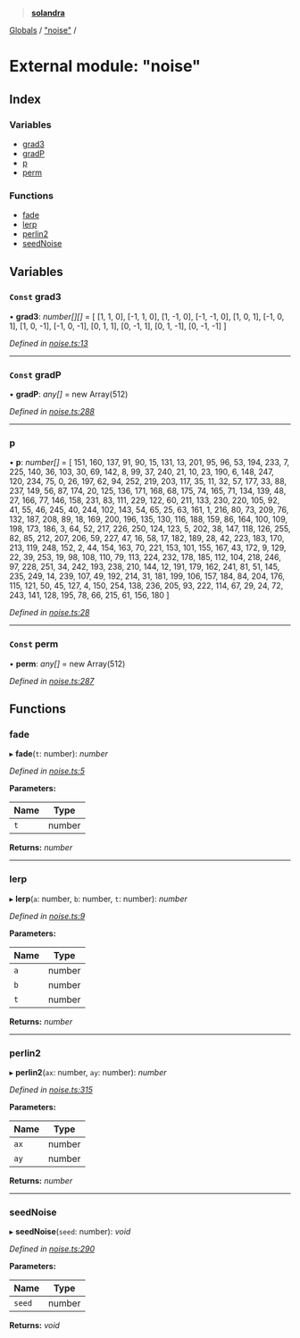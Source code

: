 > **[solandra](../README.md)**

[Globals](../README.md) / ["noise"](_noise_.md) /

# External module: "noise"

## Index

### Variables

* [grad3](_noise_.md#const-grad3)
* [gradP](_noise_.md#const-gradp)
* [p](_noise_.md#p)
* [perm](_noise_.md#const-perm)

### Functions

* [fade](_noise_.md#fade)
* [lerp](_noise_.md#lerp)
* [perlin2](_noise_.md#perlin2)
* [seedNoise](_noise_.md#seednoise)

## Variables

### `Const` grad3

• **grad3**: *number[][]* =  [
  [1, 1, 0],
  [-1, 1, 0],
  [1, -1, 0],
  [-1, -1, 0],
  [1, 0, 1],
  [-1, 0, 1],
  [1, 0, -1],
  [-1, 0, -1],
  [0, 1, 1],
  [0, -1, 1],
  [0, 1, -1],
  [0, -1, -1]
]

*Defined in [noise.ts:13](https://github.com/jamesporter/solandra/blob/57eddd7/src/lib/noise.ts#L13)*

___

### `Const` gradP

• **gradP**: *any[]* =  new Array(512)

*Defined in [noise.ts:288](https://github.com/jamesporter/solandra/blob/57eddd7/src/lib/noise.ts#L288)*

___

###  p

• **p**: *number[]* =  [
  151,
  160,
  137,
  91,
  90,
  15,
  131,
  13,
  201,
  95,
  96,
  53,
  194,
  233,
  7,
  225,
  140,
  36,
  103,
  30,
  69,
  142,
  8,
  99,
  37,
  240,
  21,
  10,
  23,
  190,
  6,
  148,
  247,
  120,
  234,
  75,
  0,
  26,
  197,
  62,
  94,
  252,
  219,
  203,
  117,
  35,
  11,
  32,
  57,
  177,
  33,
  88,
  237,
  149,
  56,
  87,
  174,
  20,
  125,
  136,
  171,
  168,
  68,
  175,
  74,
  165,
  71,
  134,
  139,
  48,
  27,
  166,
  77,
  146,
  158,
  231,
  83,
  111,
  229,
  122,
  60,
  211,
  133,
  230,
  220,
  105,
  92,
  41,
  55,
  46,
  245,
  40,
  244,
  102,
  143,
  54,
  65,
  25,
  63,
  161,
  1,
  216,
  80,
  73,
  209,
  76,
  132,
  187,
  208,
  89,
  18,
  169,
  200,
  196,
  135,
  130,
  116,
  188,
  159,
  86,
  164,
  100,
  109,
  198,
  173,
  186,
  3,
  64,
  52,
  217,
  226,
  250,
  124,
  123,
  5,
  202,
  38,
  147,
  118,
  126,
  255,
  82,
  85,
  212,
  207,
  206,
  59,
  227,
  47,
  16,
  58,
  17,
  182,
  189,
  28,
  42,
  223,
  183,
  170,
  213,
  119,
  248,
  152,
  2,
  44,
  154,
  163,
  70,
  221,
  153,
  101,
  155,
  167,
  43,
  172,
  9,
  129,
  22,
  39,
  253,
  19,
  98,
  108,
  110,
  79,
  113,
  224,
  232,
  178,
  185,
  112,
  104,
  218,
  246,
  97,
  228,
  251,
  34,
  242,
  193,
  238,
  210,
  144,
  12,
  191,
  179,
  162,
  241,
  81,
  51,
  145,
  235,
  249,
  14,
  239,
  107,
  49,
  192,
  214,
  31,
  181,
  199,
  106,
  157,
  184,
  84,
  204,
  176,
  115,
  121,
  50,
  45,
  127,
  4,
  150,
  254,
  138,
  236,
  205,
  93,
  222,
  114,
  67,
  29,
  24,
  72,
  243,
  141,
  128,
  195,
  78,
  66,
  215,
  61,
  156,
  180
]

*Defined in [noise.ts:28](https://github.com/jamesporter/solandra/blob/57eddd7/src/lib/noise.ts#L28)*

___

### `Const` perm

• **perm**: *any[]* =  new Array(512)

*Defined in [noise.ts:287](https://github.com/jamesporter/solandra/blob/57eddd7/src/lib/noise.ts#L287)*

## Functions

###  fade

▸ **fade**(`t`: number): *number*

*Defined in [noise.ts:5](https://github.com/jamesporter/solandra/blob/57eddd7/src/lib/noise.ts#L5)*

**Parameters:**

Name | Type |
------ | ------ |
`t` | number |

**Returns:** *number*

___

###  lerp

▸ **lerp**(`a`: number, `b`: number, `t`: number): *number*

*Defined in [noise.ts:9](https://github.com/jamesporter/solandra/blob/57eddd7/src/lib/noise.ts#L9)*

**Parameters:**

Name | Type |
------ | ------ |
`a` | number |
`b` | number |
`t` | number |

**Returns:** *number*

___

###  perlin2

▸ **perlin2**(`ax`: number, `ay`: number): *number*

*Defined in [noise.ts:315](https://github.com/jamesporter/solandra/blob/57eddd7/src/lib/noise.ts#L315)*

**Parameters:**

Name | Type |
------ | ------ |
`ax` | number |
`ay` | number |

**Returns:** *number*

___

###  seedNoise

▸ **seedNoise**(`seed`: number): *void*

*Defined in [noise.ts:290](https://github.com/jamesporter/solandra/blob/57eddd7/src/lib/noise.ts#L290)*

**Parameters:**

Name | Type |
------ | ------ |
`seed` | number |

**Returns:** *void*